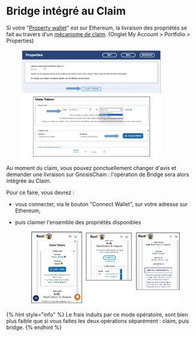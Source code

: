 # Bridge intégré au Claim

Si votre "[Property wallet](../../site-realt/parametrage-realt.md)" est sur Ethereum, la livraison des propriétés se fait au travers d'un [mécanisme de claim](../../site-realt/rapport-hebdo-des-loyers/sur-ethereum.md). (Onglet My Account > Portfolio > Properties)

<figure><img src="../../.gitbook/assets/image (49).png" alt="" width="375"><figcaption></figcaption></figure>

Au moment du claim, vous pouvez ponctuellement changer d'avis et demander une livraison sur GnosisChain : l'opération de Bridge sera alors intégrée au Claim.

Pour ce faire, vous devrez :&#x20;

* vous connecter, via le bouton "Connect Wallet", sur votre adresse sur Ethereum,&#x20;
*   puis claimer l'ensemble des propriétés disponibles&#x20;

    <figure><img src="../../.gitbook/assets/image (51).png" alt="" width="552"><figcaption></figcaption></figure>

{% hint style="info" %}
Le frais induits par ce mode opératoire, sont bien plus faible que si vous faites les deux opérations séparément : claim, puis bridge.
{% endhint %}
